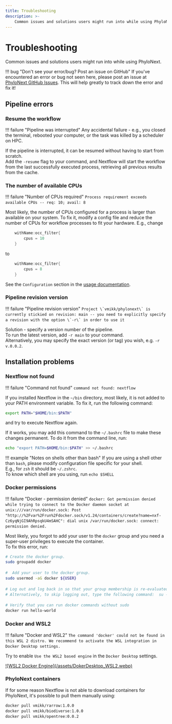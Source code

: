 ```yaml
---
title: Troubleshooting
description: >-
    Common issues and solutions users might run into while using PhyloNext.
---
```


# Troubleshooting

Common issues and solutions users might run into while using PhyloNext.

!!! bug "Don't see your error/bug? Post an issue on GitHub"
    If you've encountered an error or bug not seen here, please post an issue at [PhyloNext GitHub Issues](https://github.com/vmikk/PhyloNext/issues). This will help greatly to track down the error and fix it!

## Pipeline errors

### Resume the workflow

!!! failure "Pipeline was interrupted"
    Any accidental failure - e.g., you closed the terminal, rebooted your computer, or the task was killed by a scheduler on HPC.

If the pipeline is interrupted, it can be resumed without having to start from scratch.  
Add the `-resume` flag to your command, and Nextflow will start the workflow from the last successfully executed process, 
retrieving all previous results from the cache.



### The number of available CPUs

!!! failure "Number of CPUs required"
    `Process requirement exceeds available CPUs -- req: 10; avail: 8`

Most likely, the number of CPUs configured for a process is larger than available on your system. 
To fix it, modify a config file and reduce the number of CPUs for workflow processes to fit your hardware. E.g., change
``` java
    withName:occ_filter{
        cpus = 10
    }
```
to 
``` java
    withName:occ_filter{
        cpus = 8
    }
```

See the `Configuration` section in the [usage documentation](https://phylonext.github.io/usage/#configuration-file).

### Pipeline revision version

!!! failure "Pipeline revision version"
    ```
    Project \`vmikk/phylonext\` is currently stickied on revision: main -- you need to explicitly specify a revision with the option \`-r\` in order to use it
    ```

Solution - specify a version number of the pipeline.  
To run the latest version, add `-r main` to your command.  
Alternatively, you may specify the exact version (or tag) you wish, e.g. `-r v.0.0.2`.  

## Installation problems

### Nextflow not found

!!! failure "Command not found"
    `command not found: nextflow`

If you installed Nextflow in the `~/bin` directory, most likely, it is not added to your PATH environment variable. 
To fix it, run the following command:

``` bash
export PATH="$HOME/bin:$PATH"
```
and try to execute Nextflow again.  

If it works, you may add this command to the `~/.bashrc` file to make these changes permanent. 
To do it from the command line, run:  

``` bash
echo "export PATH=$HOME/bin:$PATH" >> ~/.bashrc
```

!!! example "Notes on shells other than bash"
    If you are using a shell other than `bash`, please modify configuration file specific for your shell.  
    E.g., for `zsh` it should be `~/.zshrc`.  
    To know which shell are you using, run `echo $SHELL`


### Docker permissions

!!! failure "Docker - permission denied"
    `docker: Got permission denied while trying to connect to the Docker daemon socket at unix:///var/run/docker.sock: Post "http://%2Fvar%2Frun%2Fdocker.sock/v1.24/containers/create?name=nxf-Cz6yqNjGI9AhRpsqkU4mSAHC": dial unix /var/run/docker.sock: connect: permission denied.`

Most likely, you forgot to add your user to the `docker` group and you need a super-user privileges to execute the container.  
To fix this error, run:  

``` bash
# Create the docker group.
sudo groupadd docker

#  Add your user to the docker group.
sudo usermod -aG docker ${USER}

# Log out and log back in so that your group membership is re-evaluated.
# Alternatively, to skip logging out, type the following command:  su -s ${USER}

# Verify that you can run docker commands without sudo
docker run hello-world
```

### Docker and WSL2

!!! failure "Docker and WSL2"
    `The command 'docker' could not be found in this WSL 2 distro. We recommend to activate the WSL integration in Docker Desktop settings.`

Try to enable `Use the WSL2 based engine` in the `Docker Desktop` settings.  

<a class="zoom" href="/assets/DokerDesktop_WSL2.webp">
![WSL2 Docker Engine](/assets/DokerDesktop_WSL2.webp)
</a>


### PhyloNext containers

If for some reason Nextflow is not able to download containers for PhyloNext, 
it's possible to pull them manually using:

``` bash
docker pull vmikk/rarrow:1.0.0
docker pull vmikk/biodiverse:1.0.0
docker pull vmikk/opentree:0.0.2
```
